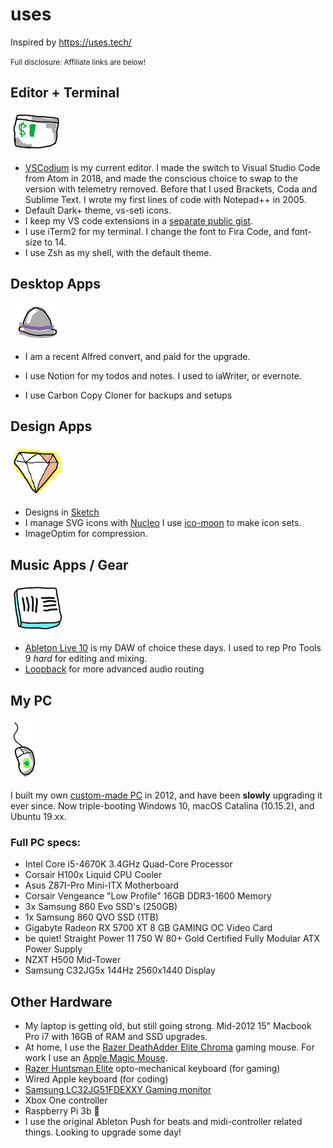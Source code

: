 # uses
Inspired by https://uses.tech/

<small>Full disclosure: Affiliate links are below!</small>

## Editor + Terminal

![iTerm2 icon](scribbles/uses-iterm.png)

- [VSCodium](https://vscodium.com/) is my current editor. I made the switch to Visual Studio Code from Atom in 2018, and made the conscious choice to swap to the version with telemetry removed. Before that I used Brackets, Coda and Sublime Text. I wrote my first lines of code with Notepad++ in 2005.
- Default Dark+ theme, vs-seti icons.
- I keep my VS code extensions in a [separate public gist](https://gist.github.com/miclgael/79b65d3420f95a943eb9bf94be1399c5). 
- I use iTerm2 for my terminal. I change the font to Fira Code, and font-size to 14.
- I use Zsh as my shell, with the default theme.

## Desktop Apps

![Alfred App](scribbles/uses-alfred.png)

- I am a recent Alfred convert, and paid for the upgrade.
- I use Notion for my todos and notes. I used to iaWriter, or evernote.

- I use Carbon Copy Cloner for backups and setups

## Design Apps

![Sketch App](scribbles/uses-sketch.png)

- Designs in [Sketch](https://www.sketch.com)
- I manage SVG icons with [Nucleo](https://nucleoapp.com/) I use [ico-moon](https://icomoon.io/app/#/select) to make icon sets.
- ImageOptim for compression.

## Music Apps / Gear

![Ableton live icon](scribbles/uses-live10.png) 

- [Ableton Live 10](https://www.ableton.com/) is my DAW of choice these days. I used to rep Pro Tools 9 *hard* for editing and mixing. 
- [Loopback](https://rogueamoeba.com/loopback/) for more advanced audio routing

## My PC

![Razor DeathAdder Elite mouse](scribbles/uses-mouse.png)

I built my own [custom-made PC](https://pcpartpicker.com/user/miclgael/saved/bhd8Mp) in 2012, and have been **slowly** upgrading it ever since. Now triple-booting Windows 10, macOS Catalina (10.15.2), and Ubuntu 19.xx.

### Full PC specs:

- Intel Core i5-4670K 3.4GHz Quad-Core Processor
- Corsair H100x Liquid CPU Cooler
- Asus Z87I-Pro Mini-ITX Motherboard 
- Corsair Vengeance "Low Profile" 16GB DDR3-1600 Memory
- 3x Samsung 860 Evo SSD's (250GB)
- 1x Samsung 860 QVO SSD (1TB) 
- Gigabyte Radeon RX 5700 XT 8 GB GAMING OC Video Card
- be quiet! Straight Power 11 750 W 80+ Gold Certified Fully Modular ATX Power Supply
- NZXT H500 Mid-Tower 
- Samsung C32JG5x 144Hz 2560x1440 Display

## Other Hardware

- My laptop is getting old, but still going strong. Mid-2012 15" Macbook Pro i7 with 16GB of RAM and SSD upgrades.
- At home, I use the [Razer DeathAdder Elite Chroma](https://amzn.to/2NdPR24) gaming mouse. For work I use an [Apple Magic Mouse](https://amzn.to/39VlNlJ). 
- [Razer Huntsman Elite](https://amzn.to/2R1AZoJ) opto-mechanical keyboard (for gaming)
- Wired Apple keyboard (for coding)
- [Samsung LC32JG51FDEXXY Gaming monitor](https://amzn.to/37RmWJ3) 
- Xbox One controller
- Raspberry Pi 3b 🍇
- I use the original Ableton Push for beats and midi-controller related things. Looking to upgrade some day!
